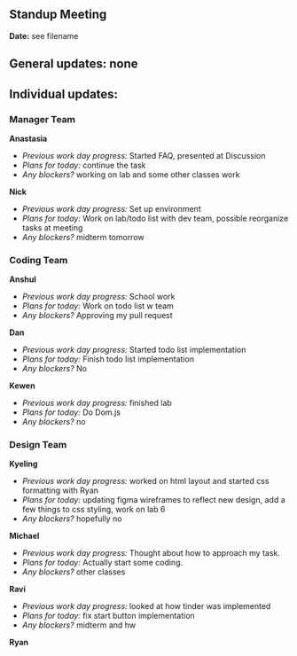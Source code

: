 ## Standup Meeting  
**Date:**  see filename

## General updates:  none
 

## Individual updates:  

### Manager Team  
**Anastasia**  
 + *Previous work day progress:* Started FAQ, presented at Discussion
+ *Plans for today:* continue the task
+ *Any blockers?* working on lab and some other classes work

**Nick**  
+ *Previous work day progress:* Set up environment
+ *Plans for today:* Work on lab/todo list with dev team, possible reorganize tasks at meeting
+ *Any blockers?* midterm tomorrow

### Coding Team  

**Anshul**  
+ *Previous work day progress:* School work
+ *Plans for today:* Work on todo list w team
+ *Any blockers?* Approving my pull request

**Dan**  
+ *Previous work day progress:* Started todo list implementation
+ *Plans for today:* Finish todo list implementation
+ *Any blockers?* No

**Kewen**  
+ *Previous work day progress:* finished lab
+ *Plans for today:* Do Dom.js
+ *Any blockers?* no

### Design Team  

**Kyeling**  
+ *Previous work day progress:* worked on html layout and started css formatting with Ryan
+ *Plans for today:* updating figma wireframes to reflect new design, add a few things to css styling, work on lab 6
+ *Any blockers?* hopefully no

**Michael**  
+ *Previous work day progress:* Thought about how to approach my task.
+ *Plans for today:* Actually start some coding.
+ *Any blockers?* other classes

**Ravi**  
+ *Previous work day progress:* looked at how tinder was implemented
+ *Plans for today:* fix start button implementation
+ *Any blockers?* midterm and hw

**Ryan**  

